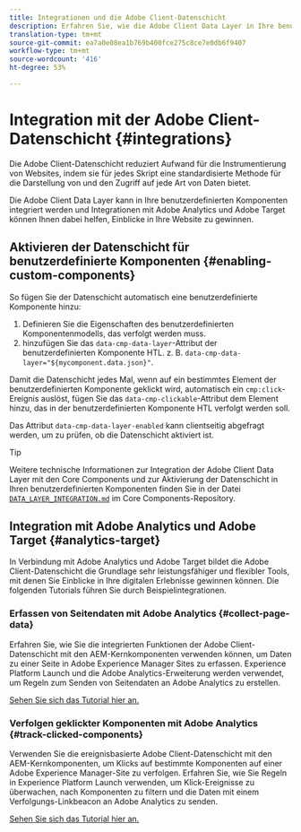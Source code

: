 ```yaml
---
title: Integrationen und die Adobe Client-Datenschicht
description: Erfahren Sie, wie die Adobe Client Data Layer in Ihre benutzerdefinierten Komponenten integriert werden kann und wie Sie durch Integrationen mit Adobe Analytics und Adobe Target Einblicke in Ihre Website gewinnen können.
translation-type: tm+mt
source-git-commit: ea7a0e08ea1b769b400fce275c8ce7e0db6f9407
workflow-type: tm+mt
source-wordcount: '416'
ht-degree: 53%

---
```



# Integration mit der Adobe Client-Datenschicht {#integrations}

Die Adobe Client-Datenschicht reduziert Aufwand für die Instrumentierung von Websites, indem sie für jedes Skript eine standardisierte Methode für die Darstellung von und den Zugriff auf jede Art von Daten bietet.

Die Adobe Client Data Layer kann in Ihre benutzerdefinierten Komponenten integriert werden und Integrationen mit Adobe Analytics und Adobe Target können Ihnen dabei helfen, Einblicke in Ihre Website zu gewinnen.

## Aktivieren der Datenschicht für benutzerdefinierte Komponenten {#enabling-custom-components}

So fügen Sie der Datenschicht automatisch eine benutzerdefinierte Komponente hinzu:

1. Definieren Sie die Eigenschaften des benutzerdefinierten Komponentenmodells, das verfolgt werden muss.
1. hinzufügen Sie das `data-cmp-data-layer`-Attribut der benutzerdefinierten Komponente HTL. z. B. `data-cmp-data-layer="${mycomponent.data.json}"`.

Damit die Datenschicht jedes Mal, wenn auf ein bestimmtes Element der benutzerdefinierten Komponente geklickt wird, automatisch ein `cmp:click`-Ereignis auslöst, fügen Sie das `data-cmp-clickable`-Attribut dem Element hinzu, das in der benutzerdefinierten Komponente HTL verfolgt werden soll.

Das Attribut `data-cmp-data-layer-enabled` kann clientseitig abgefragt werden, um zu prüfen, ob die Datenschicht aktiviert ist.

>[!TIP]
>
>Weitere technische Informationen zur Integration der Adobe Client Data Layer mit den Core Components und zur Aktivierung der Datenschicht in Ihren benutzerdefinierten Komponenten finden Sie in der Datei [`DATA_LAYER_INTEGRATION.md`](https://github.com/adobe/aem-core-wcm-components/blob/master/DATA_LAYER_INTEGRATION.md) im Core Components-Repository.

## Integration mit Adobe Analytics und Adobe Target {#analytics-target}

In Verbindung mit Adobe Analytics und Adobe Target bildet die Adobe Client-Datenschicht die Grundlage sehr leistungsfähiger und flexibler Tools, mit denen Sie Einblicke in Ihre digitalen Erlebnisse gewinnen können. Die folgenden Tutorials führen Sie durch Beispielintegrationen.

### Erfassen von Seitendaten mit Adobe Analytics {#collect-page-data}

Erfahren Sie, wie Sie die integrierten Funktionen der Adobe Client-Datenschicht mit den AEM-Kernkomponenten verwenden können, um Daten zu einer Seite in Adobe Experience Manager Sites zu erfassen. Experience Platform Launch und die Adobe Analytics-Erweiterung werden verwendet, um Regeln zum Senden von Seitendaten an Adobe Analytics zu erstellen.

[Sehen Sie sich das Tutorial hier an.](https://docs.adobe.com/content/help/en/experience-manager-learn/sites/integrations/analytics/collect-data-analytics.html)

### Verfolgen geklickter Komponenten mit Adobe Analytics {#track-clicked-components}

Verwenden Sie die ereignisbasierte Adobe Client-Datenschicht mit den AEM-Kernkomponenten, um Klicks auf bestimmte Komponenten auf einer Adobe Experience Manager-Site zu verfolgen. Erfahren Sie, wie Sie Regeln in Experience Platform Launch verwenden, um Klick-Ereignisse zu überwachen, nach Komponenten zu filtern und die Daten mit einem Verfolgungs-Linkbeacon an Adobe Analytics zu senden.

[Sehen Sie sich das Tutorial hier an.](https://docs.adobe.com/content/help/en/experience-manager-learn/sites/integrations/analytics/track-clicked-component.html)
